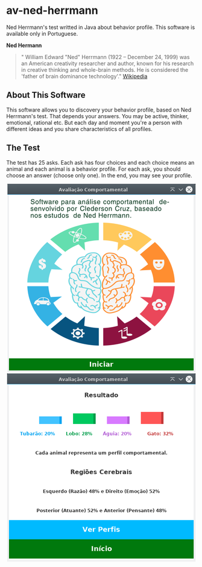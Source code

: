 # av-ned-herrmann
Ned Herrmann's test writted in Java about behavior profile. This software is available only in Portuguese.

**Ned Hermann**
>" William Edward "Ned" Herrmann (1922 – December 24, 1999) was an American creativity researcher and author, known for his research in creative thinking and whole-brain methods. He is considered the 'father of brain dominance technology'." [Wikipedia](https://en.wikipedia.org/wiki/Ned_Herrmann)

## About This Software
This software allows you to discovery your behavior profile, based on Ned Herrmann's test. That depends your answers. You may be active, thinker, emotional, rational etc. But each day and moment you're a person with different ideas and you share characteristics of all profiles.

## The Test
The test has 25 asks. Each ask has four choices and each choice means an animal and each animal is a behavior profile. For each ask, you should choose an answer (choose only one).
In the end, you may see your profile.

<p align="center">
	<img src="https://raw.githubusercontent.com/Cledersonbc/av-ned-herrmann/master/github-imgs/gh_av-app.png"></img>
	<img src="https://raw.githubusercontent.com/Cledersonbc/av-ned-herrmann/master/github-imgs/gh_av-test.png"></img>
</p>
